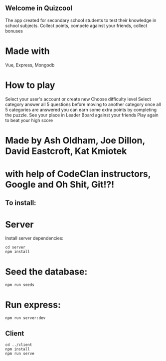 ## Welcome in Quizcool
The app created for secondary school students to test their knowledge in school subjects.
Collect points, compete against your friends, collect bonuses

# Made with
Vue, Express, Mongodb

# How to play
Select your user's account or create new
Choose difficulty level
Select category
answer all 5 questions before moving to another category
once all 5 categories are answered you can earn some extra points by completing the puzzle.
See your place in Leader Board against your friends
Play again to beat your high score

# Made by Ash Oldham, Joe Dillon, David Eastcroft, Kat Kmiotek
# with help of CodeClan instructors, Google and Oh Shit, Git!?!


## To install:

# Server

Install server dependencies:

```
cd server
npm install
```

# Seed the database:

```
npm run seeds
```

# Run express:

```
npm run server:dev
```

## Client

```
cd ../client
npm install
npm run serve
```
